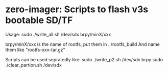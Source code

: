 # zero-imager: Scripts to flash v3s bootable SD/TF

Usage:
sudo ./write_all.sh /dev/sdx brpy/minX/xxx

brpy/minX/xxx is the name of rootfs, put them in ../rootfs_build
And name them like "rootfs-xxx-tar.gz"

Scripts can be used sepratedly like:
sudo ./write_p2.sh /dev/sdx brpy
sudo ./clear_partion.sh /dev/sdx
